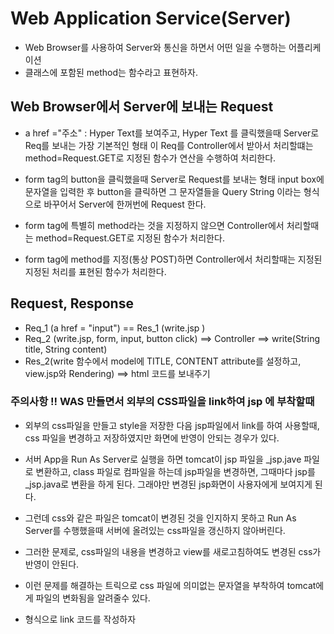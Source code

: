 # Web Application Service(Server)
* Web Browser를 사용하여 Server와 통신을 하면서 어떤 일을 수행하는 어플리케이션
* 클래스에 포함된 method는 함수라고 표현하자.

## Web Browser에서 Server에 보내는 Request
* a href ="주소" : Hyper Text를 보여주고, Hyper Text 를 클릭했을때 Server로
Req를 보내는 가장 기본적인 형태
이 Req를 Controller에서 받아서 처리할떄는 
method=Request.GET로 지정된 함수가 연산을 수행하여 처리한다.

* form tag의 button을 클릭했을때 Server로 Request를 보내는 형태
input box에 문자열을 입력한 후 button을 클릭하면 그 문자열들을 Query String 이라는
형식으로 바꾸어서 Server에 한꺼번에 Request 한다.

* form tag에 특별히 method라는 것을 지정하지 않으면
Controller에서 처리할때는 method=Request.GET로 지정된 함수가 처리한다.
* form tag에 method를 지정(통상 POST)하면
Controller에서 처리할때는 지정된 지정된 처리를 표현된 함수가 처리한다.

## Request, Response
* Req_1 (a href = "input") == Res_1 (write.jsp )
* Req_2 (write.jsp, form, input, button click) 
==> Controller
 ==> write(String title, String content)
 * Res_2(write 함수에서 model에 TITLE, CONTENT attribute를 설정하고, view.jsp와 Rendering) ==> html 코드를 보내주기
 
### 주의사항 !! WAS 만들면서 외부의 CSS파일을 link하여  jsp 에 부착할때
* 외부의 css파일을 만들고 style을 저장한 다음 jsp파일에서 link를 하여 사용할때, css 파일을 변경하고 저장하였지만 화면에 반영이 안되는 경우가 있다.

* 서버 App을 Run As Server로 실행을 하면 
tomcat이 jsp 파일을 _jsp.jave 파일로 변환하고, class 파일로 컴파일을 하는데 
jsp파일을 변경하면, 그때마다 jsp를 _jsp.java로 변환을 하게 된다.
그래야만 변경된 jsp화면이 사용자에게 보여지게 된다.
* 그런데 css와 같은 파일은 tomcat이 변경된 것을 인지하지 못하고 
Run As Server를 수행했을때 서버에 올려있는 css파일을 갱신하지 않아버린다.
* 그러한 문제로, css파일의 내용을 변경하고  view를 새로고침하여도
변경된 css가 반영이 안된다.
* 이런 문제를 해결하는 트릭으로 css 파일에 의미없는 문자열을 부착하여 tomcat에게 파일의 변화됨을 알려줄수 있다.
* <link href="파일.css?ver=00001"/> 형식으로 link 코드를 작성하자